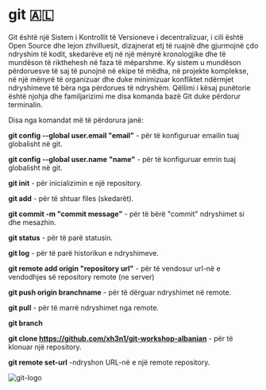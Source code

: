 # git 🇦🇱

Git është një Sistem i Kontrollit të Versioneve i decentralizuar, i cili është Open Source dhe lejon zhvilluesit, dizajnerat etj të ruajnë dhe gjurmojnë çdo ndryshim të kodit, skedarëve etj në një mënyrë kronologjike dhe të mundëson të rikthehesh në faza të mëparshme. Ky sistem u mundëson përdoruesve të saj të punojnë në ekipe të mëdha, në projekte komplekse, në një mënyrë të organizuar dhe duke minimizuar konfliktet ndërmjet ndryshimeve të bëra nga përdorues të ndryshëm. Qëllimi i kësaj punëtorie është njohja dhe familjarizimi me disa komanda bazë Git duke përdorur terminalin.


Disa nga komandat më të përdorura janë:

 **git config --global user.email "email"** - për të konfiguruar emailin tuaj globalisht në git.

 **git config --global user.name "name"** - për të konfiguruar emrin tuaj globalisht në git.

 **git init** - për inicializimin e një repository.
 
 **git add** - për të shtuar files (skedarët).

 **git commit -m "commit message"** - për të bërë "commit" ndryshimet si dhe mesazhin. 
 
 **git status** - për të parë statusin.
 
 **git log** - për të parë historikun e ndryshimeve.

 **git remote add origin "repository url"** - për të vendosur url-në e vendodhjes së repository remote (ne server) 

 **git push  origin branchname**  - për të dërguar ndryshimet në remote.  

 **git pull** - për të marrë ndryshimet nga remote.
 
 **git branch**

 **git clone https://github.com/xh3n1/git-workshop-albanian** - për të klonuar një repository.
 
 **git remote set-url** -ndryshon URL-në e një remote repository.  
 

![git-logo](https://git-scm.com/images/logos/downloads/Git-Icon-1788C.png)
 
